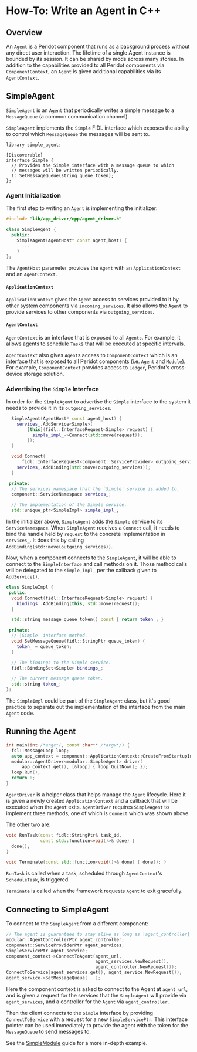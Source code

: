 # How-To: Write an Agent in C++

## Overview

An `Agent` is a Peridot component that runs as a background process without
any direct user interaction. The lifetime of a single Agent instance is bounded by its session.
It can be shared by mods across many stories. In addition to the capabilities provided to all
Peridot components via `ComponentContext`, an `Agent` is given additional
capabilities via its `AgentContext`.

## SimpleAgent

`SimpleAgent` is an `Agent` that periodically writes a simple message to
a `MessageQueue` (a common communication channel).

`SimpleAgent` implements the `Simple` FIDL interface which exposes the
ability to control which `MessageQueue` the messages will be sent to.

```
library simple_agent;

[Discoverable]
interface Simple {
  // Provides the Simple interface with a message queue to which
  // messages will be written periodically.
  1: SetMessageQueue(string queue_token);
};
```

### Agent Initialization

The first step to writing an `Agent` is implementing the initializer:

```c++
#include "lib/app_driver/cpp/agent_driver.h"

class SimpleAgent {
  public:
    SimpleAgent(AgentHost* const agent_host) {
      ...
    }
};
```

The `AgentHost` parameter provides the `Agent` with an `ApplicationContext`
and an `AgentContext`.

#### `ApplicationContext`

`ApplicationContext` gives the `Agent` access to services provided to it by
other system components via `incoming_services`. It also allows the `Agent`
to provide services to other components via `outgoing_services`.

#### `AgentContext`

`AgentContext` is an interface that is exposed to all `Agents`.
For example, it allows agents to schedule `Task`s that will be executed at
specific intervals.

`AgentContext` also gives `Agent`s access to `ComponentContext` which is an
interface that is exposed to all Peridot components (i.e. `Agent` and `Module`).
For example, `ComponentContext` provides access to `Ledger`, Peridot's cross-device
storage solution.

### Advertising the `Simple` Interface

In order for the `SimpleAgent` to advertise the `Simple` interface to the system
it needs to provide it in its `outgoing_services`.

```c++
  SimpleAgent(AgentHost* const agent_host) {
    services_.AddService<Simple>(
        [this](fidl::InterfaceRequest<Simple> request) {
          simple_impl_->Connect(std::move(request));
        });
  }

  void Connect(
      fidl::InterfaceRequest<component::ServiceProvider> outgoing_services) {
    services_.AddBinding(std::move(outgoing_services));
  }

 private:
  // The services namespace that the `Simple` service is added to.
  component::ServiceNamespace services_;

  // The implementation of the Simple service.
  std::unique_ptr<SimpleImpl> simple_impl_;
```

In the initializer above, `SimpleAgent` adds the `Simple` service to its `ServiceNamespace`.
 When `SimpleAgent` receives a `Connect` call, it needs to bind the handle held by `request`
 to the concrete implementation in `services_`. It does this by calling
`AddBinding(std::move(outgoing_services))`.

Now, when a component connects to the `SimpleAgent`, it will be able to connect
to the `SimpleInterface` and call methods on it. Those method calls will be
delegated to the `simple_impl_` per the callback given to `AddService()`.

```c++
class SimpleImpl {
 public:
  void Connect(fidl::InterfaceRequest<Simple> request) {
    bindings_.AddBinding(this, std::move(request));
  }

  std::string message_queue_token() const { return token_; }

 private:
  // |Simple| interface method.
  void SetMessageQueue(fidl::StringPtr queue_token) {
    token_ = queue_token;
  }

  // The bindings to the Simple service.
  fidl::BindingSet<Simple> bindings_;

  // The current message queue token.
  std::string token_;
};
```

The `SimpleImpl` could be part of the `SimpleAgent` class, but it's good practice
to separate out the implementation of the interface from the main `Agent` code.

## Running the Agent

```c++
int main(int /*argc*/, const char** /*argv*/) {
  fsl::MessageLoop loop;
  auto app_context = component::ApplicationContext::CreateFromStartupInfo();
  modular::AgentDriver<modular::SimpleAgent> driver(
      app_context.get(), [&loop] { loop.QuitNow(); });
  loop.Run();
  return 0;
}
```

`AgentDriver` is a helper class that helps manage the `Agent` lifecycle. Here
it is given a newly created `ApplicationContext` and a callback that will be
executed when the `Agent` exits. `AgentDriver` requires `SimpleAgent` to
implement three methods, one of which is `Connect` which was shown above.

The other two are:

```c++
void RunTask(const fidl::StringPtr& task_id,
             const std::function<void()>& done) {
  done();
}

void Terminate(const std::function<void()>& done) { done(); }
```

`RunTask` is called when a task, scheduled through `AgentContext`'s `ScheduleTask`,
is triggered.

`Terminate` is called when the framework requests `Agent` to
exit gracefully.

## Connecting to SimpleAgent

To connect to the `SimpleAgent` from a different component:

```c++
// The agent is guaranteed to stay alive as long as |agent_controller| stays in scope.
modular::AgentControllerPtr agent_controller;
component::ServiceProviderPtr agent_services;
SimpleServicePtr agent_service;
component_context->ConnectToAgent(agent_url,
                                  agent_services.NewRequest(),
                                  agent_controller.NewRequest());
ConnectToService(agent_services.get(), agent_service.NewRequest());
agent_service->SetMessageQueue(...);
```

Here the component context is asked to connect to the Agent at `agent_url`, and is
given a request for the services that the `SimpleAgent` will provide via `agent_services`,
and a controller for the `Agent` via `agent_controller`.

Then the client connects to the `Simple` interface by providing `ConnectToService` with
a request for a new `SimpleServicePtr`. This interface pointer can be used immediately
to provide the agent with the token for the `MessageQueue` to send messages to.

See the [SimpleModule](how_to_write_a_mod.md) guide for a more in-depth example.
